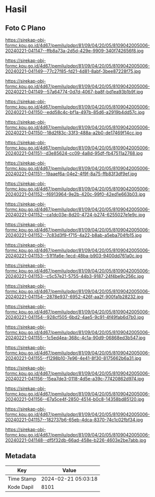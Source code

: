 # Hasil

## Foto C Plano

https://sirekap-obj-formc.kpu.go.id/4d67/pemilu/pdpr/81/09/04/20/05/8109042005006-20240221-041147--ffb8a73a-2d5d-429e-9909-340f742656f8.jpg

https://sirekap-obj-formc.kpu.go.id/4d67/pemilu/pdpr/81/09/04/20/05/8109042005006-20240221-041149--77c27f85-fd21-4d81-8abf-3bee87228f75.jpg

https://sirekap-obj-formc.kpu.go.id/4d67/pemilu/pdpr/81/09/04/20/05/8109042005006-20240221-041149--57a64774-0d7d-4067-ba8f-bd1ea93b1b9f.jpg

https://sirekap-obj-formc.kpu.go.id/4d67/pemilu/pdpr/81/09/04/20/05/8109042005006-20240221-041150--edd58c4c-bf1a-497b-85d6-a2919b4dd57c.jpg

https://sirekap-obj-formc.kpu.go.id/4d67/pemilu/pdpr/81/09/04/20/05/8109042005006-20240221-041150--18d2f83c-33f3-488a-a2b0-de17469f14cc.jpg

https://sirekap-obj-formc.kpu.go.id/4d67/pemilu/pdpr/81/09/04/20/05/8109042005006-20240221-041151--d3e85624-cc09-4a8d-95df-fb47511a2768.jpg

https://sirekap-obj-formc.kpu.go.id/4d67/pemilu/pdpr/81/09/04/20/05/8109042005006-20240221-041151--19aaef6a-04e2-4f9f-8a75-ffb83f3df9ef.jpg

https://sirekap-obj-formc.kpu.go.id/4d67/pemilu/pdpr/81/09/04/20/05/8109042005006-20240221-041152--f6913964-9e2b-420c-99f0-42ed1e663b03.jpg

https://sirekap-obj-formc.kpu.go.id/4d67/pemilu/pdpr/81/09/04/20/05/8109042005006-20240221-041152--ca1dc03e-8d20-4724-b274-6255027e1e9c.jpg

https://sirekap-obj-formc.kpu.go.id/4d67/pemilu/pdpr/81/09/04/20/05/8109042005006-20240221-041152--7c83d3f9-f715-4a22-b8ab-a5eba704fb15.jpg

https://sirekap-obj-formc.kpu.go.id/4d67/pemilu/pdpr/81/09/04/20/05/8109042005006-20240221-041153--51f1fa6e-1ecd-48ba-b903-9400dd761a0c.jpg

https://sirekap-obj-formc.kpu.go.id/4d67/pemilu/pdpr/81/09/04/20/05/8109042005006-20240221-041153--c5c57e21-5755-44b3-9187-24f4be9c256c.jpg

https://sirekap-obj-formc.kpu.go.id/4d67/pemilu/pdpr/81/09/04/20/05/8109042005006-20240221-041154--2878e937-6952-426f-aa2f-900fa1b28232.jpg

https://sirekap-obj-formc.kpu.go.id/4d67/pemilu/pdpr/81/09/04/20/05/8109042005006-20240221-041154--928cf505-6bd2-4ae5-9c91-4f49fab6d7b0.jpg

https://sirekap-obj-formc.kpu.go.id/4d67/pemilu/pdpr/81/09/04/20/05/8109042005006-20240221-041155--1c5ed4ea-368c-4c1a-90d9-06868ed3b547.jpg

https://sirekap-obj-formc.kpu.go.id/4d67/pemilu/pdpr/81/09/04/20/05/8109042005006-20240221-041155--f1298b10-7e96-4e41-8f30-8175662b6a31.jpg

https://sirekap-obj-formc.kpu.go.id/4d67/pemilu/pdpr/81/09/04/20/05/8109042005006-20240221-041156--15ea7de3-0118-4d5e-a39c-77420862d974.jpg

https://sirekap-obj-formc.kpu.go.id/4d67/pemilu/pdpr/81/09/04/20/05/8109042005006-20240221-041156--67a5ce4f-2850-4514-b0c8-14358bd85120.jpg

https://sirekap-obj-formc.kpu.go.id/4d67/pemilu/pdpr/81/09/04/20/05/8109042005006-20240221-041157--182737b6-65eb-4dca-8370-74c1c02fbf34.jpg

https://sirekap-obj-formc.kpu.go.id/4d67/pemilu/pdpr/81/09/04/20/05/8109042005006-20240221-041148--df5f32db-66ad-458e-b226-4603e2be7abb.jpg


## Metadata

| Key        | Value               |
| ---------- | ------------------- |
| Time Stamp | 2024-02-21 05:03:18 |
| Kode Dapil | 8101                |



